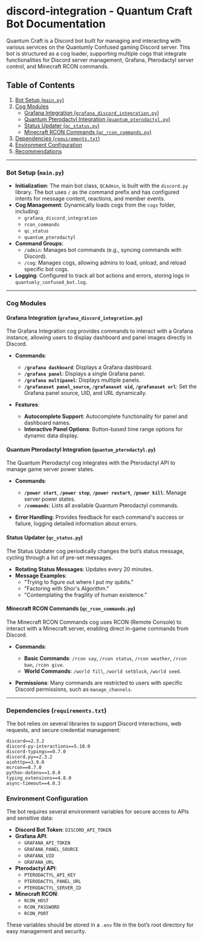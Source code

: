 # discord-integration - Quantum Craft Bot Documentation

Quantum Craft is a Discord bot built for managing and interacting with various services on the Quantumly Confused gaming Discord server. This bot is structured as a cog loader, supporting multiple cogs that integrate functionalities for Discord server management, Grafana, Pterodactyl server control, and Minecraft RCON commands.

## Table of Contents

1. [Bot Setup (`main.py`)](#bot-setup-mainpy)
2. [Cog Modules](#cog-modules)
   - [Grafana Integration (`grafana_discord_integration.py`)](#grafana-integration-grafana_discord_integrationpy)
   - [Quantum Pterodactyl Integration (`quantum_pterodactyl.py`)](#quantum-pterodactyl-integration-quantum_pterodactylpy)
   - [Status Updater (`qc_status.py`)](#status-updater-qc_statuspy)
   - [Minecraft RCON Commands (`qc_rcon_commands.py`)](#minecraft-rcon-commands-qc_rcon_commandspy)
3. [Dependencies (`requirements.txt`)](#dependencies-requirementstxt)
4. [Environment Configuration](#environment-configuration)
5. [Recommendations](#recommendations)

---

### Bot Setup (`main.py`)

- **Initialization**: The main bot class, `QCAdmin`, is built with the `discord.py` library. The bot uses `/` as the command prefix and has configured intents for message content, reactions, and member events.
- **Cog Management**: Dynamically loads cogs from the `cogs` folder, including:
  - `grafana_discord_integration`
  - `rcon_commands`
  - `qc_status`
  - `quantum_pterodactyl`
- **Command Groups**:
  - `/admin`: Manages bot commands (e.g., syncing commands with Discord).
  - `/cog`: Manages cogs, allowing admins to load, unload, and reload specific bot cogs.
- **Logging**: Configured to track all bot actions and errors, storing logs in `quantumly_confused_bot.log`.

---

### Cog Modules

#### Grafana Integration (`grafana_discord_integration.py`)

The Grafana Integration cog provides commands to interact with a Grafana instance, allowing users to display dashboard and panel images directly in Discord.

- **Commands**:
  - **`/grafana dashboard`**: Displays a Grafana dashboard.
  - **`/grafana panel`**: Displays a single Grafana panel.
  - **`/grafana multipanel`**: Displays multiple panels.
  - **`/grafanaset panel_source`, `/grafanaset uid`, `/grafanaset url`**: Set the Grafana panel source, UID, and URL dynamically.

- **Features**:
  - **Autocomplete Support**: Autocomplete functionality for panel and dashboard names.
  - **Interactive Panel Options**: Button-based time range options for dynamic data display.

#### Quantum Pterodactyl Integration (`quantum_pterodactyl.py`)

The Quantum Pterodactyl cog integrates with the Pterodactyl API to manage game server power states.

- **Commands**:
  - **`/power start`**, **`/power stop`**, **`/power restart`**, **`/power kill`**: Manage server power states.
  - **`/commands`**: Lists all available Quantum Pterodactyl commands.

- **Error Handling**: Provides feedback for each command's success or failure, logging detailed information about errors.

#### Status Updater (`qc_status.py`)

The Status Updater cog periodically changes the bot’s status message, cycling through a list of pre-set messages.

- **Rotating Status Messages**: Updates every 20 minutes.
- **Message Examples**:
  - "Trying to figure out where I put my qubits."
  - "Factoring with Shor's Algorithm."
  - "Contemplating the fragility of human existence."

#### Minecraft RCON Commands (`qc_rcon_commands.py`)

The Minecraft RCON Commands cog uses RCON (Remote Console) to interact with a Minecraft server, enabling direct in-game commands from Discord.

- **Commands**:
  - **Basic Commands**: `/rcon say`, `/rcon status`, `/rcon weather`, `/rcon ban`, `/rcon give`.
  - **World Commands**: `/world fill`, `/world setblock`, `/world seed`.
  
- **Permissions**: Many commands are restricted to users with specific Discord permissions, such as `manage_channels`.

---

### Dependencies (`requirements.txt`)

The bot relies on several libraries to support Discord interactions, web requests, and secure credential management:

```plaintext
discord==2.3.2
discord-py-interactions==5.10.0
discord-typings==0.7.0
discord.py==2.3.2
aiohttp==3.9.0
mcrcon==0.7.0
python-dotenv==1.0.0
typing_extensions==4.8.0
async-timeout==4.0.3
```
### Environment Configuration

The bot requires several environment variables for secure access to APIs and sensitive data:

- **Discord Bot Token**: `DISCORD_API_TOKEN`
- **Grafana API**:
  - `GRAFANA_API_TOKEN`
  - `GRAFANA_PANEL_SOURCE`
  - `GRAFANA_UID`
  - `GRAFANA_URL`
- **Pterodactyl API**:
  - `PTERODACTYL_API_KEY`
  - `PTERODACTYL_PANEL_URL`
  - `PTERODACTYL_SERVER_ID`
- **Minecraft RCON**:
  - `RCON_HOST`
  - `RCON_PASSWORD`
  - `RCON_PORT`

These variables should be stored in a `.env` file in the bot’s root directory for easy management and security.
